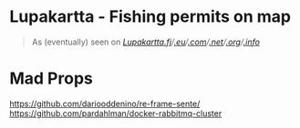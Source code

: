 # Lupakartta - Fishing permits on map

> As (eventually) seen on _[Lupakartta.fi](http://lupakartta.fi)/[.eu](http://lupakartta.eu)/[.com](http://lupakartta.com)/[.net](http://lupakartta.net)/[.org](http://lupakartta.org)/[.info](http://lupakartta.info)_

# Mad Props

https://github.com/dariooddenino/re-frame-sente/
https://github.com/pardahlman/docker-rabbitmq-cluster
